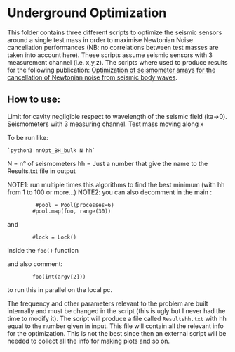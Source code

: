 # Underground Optimization

This folder contains three different scripts to optimize the seismic sensors around a single test mass in order to maximise Newtonian Noise cancellation performances (NB: no correlations between test masses are taken into account here).
These scripts assume seismic sensors with 3 measurement channel (i.e. x,y,z).
The scripts where used to produce results for the following publication: [Optimization of seismometer arrays for the cancellation of Newtonian noise from seismic body waves](https://iopscience.iop.org/article/10.1088/1361-6382/ab28c1).

## How to use:

Limit for cavity negligible respect to wavelength of the seismic field (ka->0). 
Seismometers with 3 measuring channel.
Test mass moving along x

To be run like:
	
	`python3 nnOpt_BH_bulk N hh`
	
N = n° of seismometers
hh = Just a number that give the name to the Results<hh>.txt file in output

NOTE1: run multiple times this algorithms to find the best minimum (with hh from 1 to 100 or more...)
NOTE2: you can also decomment in the main :

```
         #pool = Pool(processes=6)
        #pool.map(foo, range(30))
```

and 
```
        #lock = Lock() 
```
inside the `foo()` function

and also comment:
```
        foo(int(argv[2]))
```
to run this in parallel on the local pc.


The frequency and other parameters relevant to the problem are built internally and must be changed in the script (this is ugly but I never had the time to modify it).
The script will produce a file called `Resultshh.txt` with hh equal to the number given in input. This file will contain all the relevant info for the optimization. This is not the best since then an external script will be needed to collect all the info for making plots and so on.   

  
